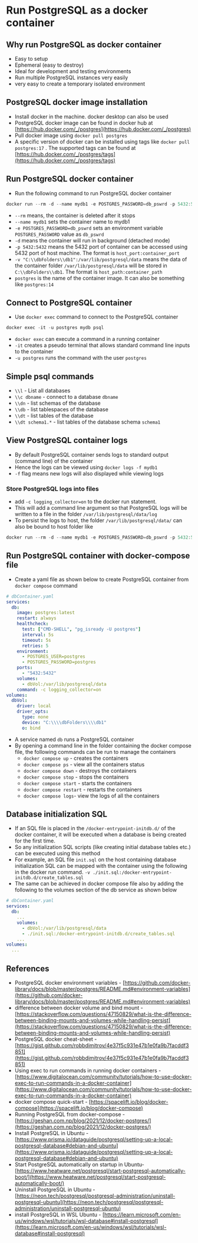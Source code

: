 # Run PostgreSQL as a docker container

## Why run PostgreSQL as docker container

-   Easy to setup
-   Ephemeral (easy to destroy)
-   Ideal for development and testing environments
-   Run multiple PostgreSQL instances very easily
-   very easy to create a temporary isolated environment

## PostgreSQL docker image installation

-   Install docker in the machine. docker desktop can also be used
-   PostgreSQL docker image can be found in docker hub at [https://hub.docker.com/_/postgres](https://hub.docker.com/_/postgres)
-   Pull docker image using `docker pull postgres`
-   A specific version of docker can be installed using tags like `docker pull postgres:17` . The supported tags can be found at [https://hub.docker.com/_/postgres/tags](https://hub.docker.com/_/postgres/tags)

## Run PostgreSQL docker container

-   Run the following command to run PostgreSQL docker container

```powershell
docker run --rm -d --name mydb1 -e POSTGRES_PASSWORD=db_pswrd -p 5432:5432 -v "C:\\dbFolders\\db1":/var/lib/postgresql/data postgres

```

-   `--rm` means, the container is deleted after it stops
-   `--name mydb1` sets the container name to mydb1
-   `-e POSTGRES_PASSWORD=db_pswrd` sets an environment variable `POSTGRES_PASSWORD` value as `db_pswrd`
-   `-d` means the container will run in background (detached mode)
-   `-p 5432:5432` means the 5432 port of container can be accessed using 5432 port of host machine. The format is `host_port:container_port`
-   `-v "C:\\dbFolders\\db1":/var/lib/postgresql/data` means the data of the container folder `/var/lib/postgresql/data` will be stored in `C:\\dbFolders\\db1`. The format is `host_path:container_path`
-   `postgres` is the name of the container image. It can also be something like `postgres:14`

## Connect to PostgreSQL container

-   Use `docker exec` command to connect to the PostgreSQL container

```powershell
docker exec -it -u postgres mydb psql

```

-   `docker exec` can execute a command in a running container
-   `-it` creates a pseudo terminal that allows standard command line inputs to the container
-   `-u postgres` runs the command with the user `postgres`

## Simple psql commands

-   `\\l` - List all databases
-   `\\c dbname` - connect to a database `dbname`
-   `\\dn` - list schemas of the database
-   `\\db` - list tablespaces of the database
-   `\\dt` - list tables of the database
-   `\\dt schema1.*` - list tables of the database schema `schema1`

## View PostgreSQL container logs

-   By default PostgreSQL container sends logs to standard output (command line) of the container
-   Hence the logs can be viewed using `docker logs -f mydb1`
-   `-f` flag means new logs will also displayed while viewing logs

### Store PostgreSQL logs into files

-   add `-c logging_collector=on` to the docker run statement.
-   This will add a command line argument so that PostgreSQL logs will be written to a file in the folder `/var/lib/postgresql/data/log`
-   To persist the logs to host, the folder `/var/lib/postgresql/data/` can also be bound to host folder like

```powershell
docker run --rm -d --name mydb1 -e POSTGRES_PASSWORD=db_pswrd -p 5432:5432 -v "C:\\dbFolders\\db1":/var/lib/postgresql/data postgres -c logging_collector=on

```

## Run PostgreSQL container with docker-compose file

-   Create a yaml file as shown below to create PostgreSQL container from `docker compose` command

```yaml
# dbContainer.yaml
services:
  db:
    image: postgres:latest
    restart: always
    healthcheck:
      test: ["CMD-SHELL", "pg_isready -U postgres"]
      interval: 5s
      timeout: 5s
      retries: 5
    environment:
      - POSTGRES_USER=postgres
      - POSTGRES_PASSWORD=postgres
    ports:
      - "5432:5432"
    volumes:
      - dbVol:/var/lib/postgresql/data
    command: -c logging_collector=on
volumes:
  dbVol:
    driver: local
    driver_opts:
      type: none
      device: "C:\\\\dbFolders\\\\db1"
      o: bind


```

-   A service named `db` runs a PostgreSQL container
-   By opening a command line in the folder containing the docker compose file, the following commands can be run to manage the containers
    -   `docker compose up` - creates the containers
    -   `docker compose ps` - view all the containers status
    -   `docker compose down` - destroys the containers
    -   `docker compose stop` - stops the containers
    -   `docker compose start` - starts the containers
    -   `docker compose restart` - restarts the containers
    -   `docker compose logs`- view the logs of all the containers

## Database initialization SQL

-   If an SQL file is placed in the `/docker-entrypoint-initdb.d/` of the docker container, it will be executed when a database is being created for the first time.
-   So any initialization SQL scripts (like creating initial database tables etc.) can be executed using this method
-   For example, an SQL file `init.sql` on the host containing database initialization SQL can be mapped with the container using the following in the docker run command. `-v ./init.sql:/docker-entrypoint-initdb.d/create_tables.sql`
-   The same can be achieved in docker compose file also by adding the following to the volumes section of the db service as shown below

```yaml
# dbContainer.yaml
services:
  db:
    ...
    volumes:
      - dbVol:/var/lib/postgresql/data
      - ./init.sql:/docker-entrypoint-initdb.d/create_tables.sql
    ...
volumes:
  ...

```

## References

-   PostgreSQL docker environment variables - [https://github.com/docker-library/docs/blob/master/postgres/README.md#environment-variables](https://github.com/docker-library/docs/blob/master/postgres/README.md#environment-variables)
-   difference between docker volume and bind mount - [https://stackoverflow.com/questions/47150829/what-is-the-difference-between-binding-mounts-and-volumes-while-handling-persist](https://stackoverflow.com/questions/47150829/what-is-the-difference-between-binding-mounts-and-volumes-while-handling-persist)
-   PostgreSQL docker cheat-sheet - [https://gist.github.com/robbdimitrov/4e37f5c931e47b1e0fa9b7facddf3851](https://gist.github.com/robbdimitrov/4e37f5c931e47b1e0fa9b7facddf3851)
-   Using exec to run commands in running docker containers - [https://www.digitalocean.com/community/tutorials/how-to-use-docker-exec-to-run-commands-in-a-docker-container](https://www.digitalocean.com/community/tutorials/how-to-use-docker-exec-to-run-commands-in-a-docker-container)
-   docker compose quick-start - [https://spacelift.io/blog/docker-compose](https://spacelift.io/blog/docker-compose)
-   Running PostgreSQL from docker-compose - [https://geshan.com.np/blog/2021/12/docker-postgres/](https://geshan.com.np/blog/2021/12/docker-postgres/)
-   Install PostgreSQL in Ubuntu - [https://www.prisma.io/dataguide/postgresql/setting-up-a-local-postgresql-database#debian-and-ubuntu](https://www.prisma.io/dataguide/postgresql/setting-up-a-local-postgresql-database#debian-and-ubuntu)
-   Start PostgreSQL automatically on startup in Ubuntu- [https://www.heatware.net/postgresql/start-postgresql-automatically-boot/](https://www.heatware.net/postgresql/start-postgresql-automatically-boot/)
-   Uninstall PostgreSQL in Ubuntu - [https://neon.tech/postgresql/postgresql-administration/uninstall-postgresql-ubuntu](https://neon.tech/postgresql/postgresql-administration/uninstall-postgresql-ubuntu)
-   install PostgreSQL in WSL Ubuntu - [https://learn.microsoft.com/en-us/windows/wsl/tutorials/wsl-database#install-postgresql](https://learn.microsoft.com/en-us/windows/wsl/tutorials/wsl-database#install-postgresql)
<!--stackedit_data:
eyJoaXN0b3J5IjpbMjA5NTU2NjA0NywtMTk2MDA0MTk3M119
-->
